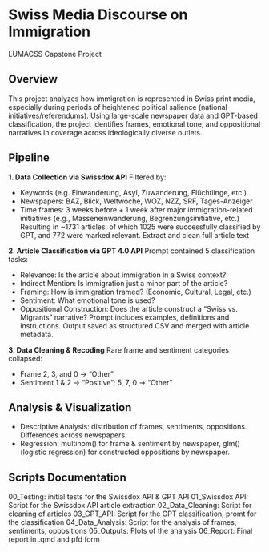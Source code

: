 # Swiss Media Discourse on Immigration

LUMACSS Capstone Project

## Overview

This project analyzes how immigration is represented in Swiss print media, especially during periods of heightened political salience (national initiatives/referendums). Using large-scale newspaper data and GPT-based classification, the project identifies frames, emotional tone, and oppositional narratives in coverage across ideologically diverse outlets.

## Pipeline

**1. Data Collection via Swissdox API**
Filtered by:
- Keywords (e.g. Einwanderung, Asyl, Zuwanderung, Flüchtlinge, etc.)
- Newspapers: BAZ, Blick, Weltwoche, WOZ, NZZ, SRF, Tages-Anzeiger
- Time frames: 3 weeks before + 1 week after major immigration-related initiatives (e.g., Masseneinwanderung, Begrenzungsinitiative, etc.)
Resulting in ~1731 articles, of which 1025 were successfully classified by GPT, and 772 were marked relevant.
Extract and clean full article text

**2. Article Classification via GPT 4.0 API**
Prompt contained 5 classification tasks:
- Relevance: Is the article about immigration in a Swiss context?
- Indirect Mention: Is immigration just a minor part of the article?
- Framing: How is immigration framed? (Economic, Cultural, Legal, etc.)
- Sentiment: What emotional tone is used?
- Oppositional Construction: Does the article construct a “Swiss vs. Migrants” narrative?
Prompt includes examples, definitions and instructions.
Output saved as structured CSV and merged with article metadata.

**3. Data Cleaning & Recoding**
Rare frame and sentiment categories collapsed:
- Frame 2, 3, and 0 → “Other”
- Sentiment 1 & 2 → “Positive”; 5, 7, 0 → “Other”

## Analysis & Visualization
- Descriptive Analysis: distribution of frames, sentiments, oppositions. Differences across newspapers. 
- Regression: multinom() for frame & sentiment by newspaper, glm() (logistic regression) for constructed oppositions by newspaper.

## Scripts Documentation
00_Testing: initial tests for the Swissdox API & GPT API
01_Swissdox API: Script for the Swissdox API article extraction
02_Data_Cleaning: Script for cleaning of articles
03_GPT_API: Script for the GPT classification, promt for the classification
04_Data_Analysis: Script for the analysis of frames, sentiments, oppositions
05_Outputs: Plots of the analysis
06_Report: Final report in .qmd and pfd form
